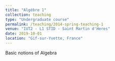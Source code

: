 ```yaml
---
title: "Algèbre 1"
collection: teaching
type: "Undergraduate course"
permalink: /teaching/2014-spring-teaching-1
venue: "IUT2 - L1 STID - Saint Martin d'Heres"
date: 2019-10-01
location: "Gif-sur-Yvette, France"
---
```


Basic notions of Algebra

